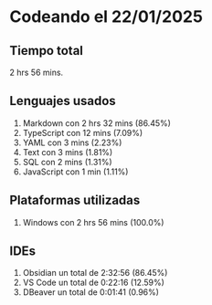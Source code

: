 # Codeando el 22/01/2025

## Tiempo total
2 hrs 56 mins.

## Lenguajes usados
1. Markdown con 2 hrs 32 mins (86.45%)
1. TypeScript con 12 mins (7.09%)
1. YAML con 3 mins (2.23%)
1. Text con 3 mins (1.81%)
1. SQL con 2 mins (1.31%)
1. JavaScript con 1 min (1.11%)

## Plataformas utilizadas
1. Windows con 2 hrs 56 mins (100.0%)

## IDEs
1. Obsidian un total de 2:32:56 (86.45%)
1. VS Code un total de 0:22:16 (12.59%)
1. DBeaver un total de 0:01:41 (0.96%)
